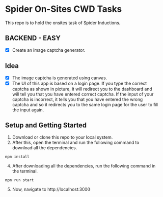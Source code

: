 # Spider On-Sites CWD Tasks
This repo is to hold the onsites task of Spider Inductions.

## BACKEND - EASY
- [x] Create an image captcha generator.

## Idea
- [x] The image captcha is generated using canvas.
- [x] The UI of this app is based on a login page. If you type the correct captcha as shown in picture, it will redirect you to the dashboard and will tell you that you have entered correct captcha. If the input of your captcha is incorrect, it tells you that you have entered the wrong captcha and so it redirects you to the same login page for the user to fill the input again.

## Setup and Getting Started
1. Download or clone this repo to your local system.
2. After this, open the terminal and run the following command to download all the dependencies.
```
npm install
```
4. After downloading all the dependencies, run the following command in the terminal.
```
npm run start
```
5. Now, navigate to http://localhost:3000